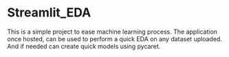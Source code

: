 # Streamlit_EDA

This is a simple project to ease machine learning process.
The application once hosted, can be used to perform a quick EDA on any dataset uploaded. And if needed can create quick models using pycaret.
